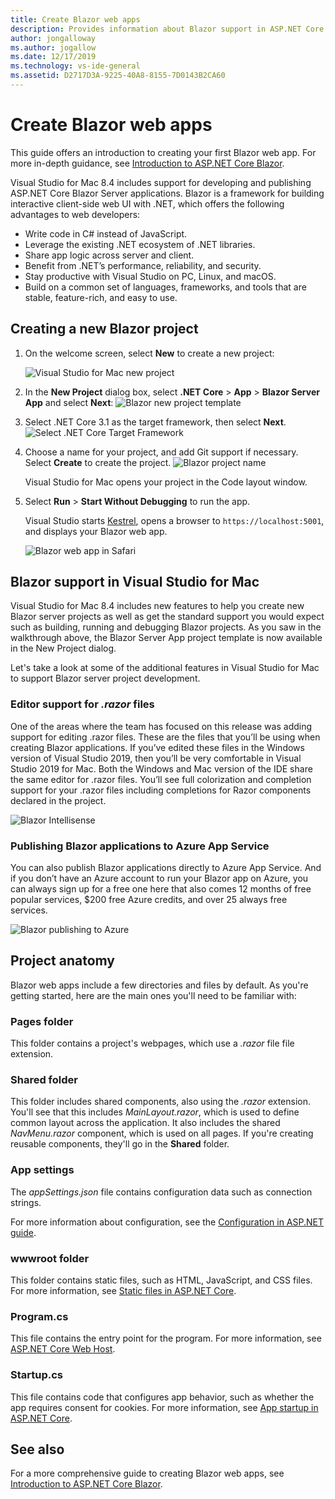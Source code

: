 ```yaml
---
title: Create Blazor web apps
description: Provides information about Blazor support in ASP.NET Core apps in Visual Studio for Mac.
author: jongalloway
ms.author: jogallow
ms.date: 12/17/2019
ms.technology: vs-ide-general
ms.assetid: D2717D3A-9225-40A8-8155-7D0143B2CA60
---
```


# Create Blazor web apps

This guide offers an introduction to creating your first Blazor web app. For more in-depth guidance, see [Introduction to ASP.NET Core Blazor](/aspnet/core/blazor/index).

Visual Studio for Mac 8.4 includes support for developing and publishing ASP.NET Core Blazor Server applications. Blazor is a framework for building interactive client-side web UI with .NET, which offers the following advantages to web developers:

* Write code in C# instead of JavaScript.
* Leverage the existing .NET ecosystem of .NET libraries.
* Share app logic across server and client.
* Benefit from .NET’s performance, reliability, and security.
* Stay productive with Visual Studio on PC, Linux, and macOS.
* Build on a common set of languages, frameworks, and tools that are stable, feature-rich, and easy to use.

## Creating a new Blazor project

1. On the welcome screen, select **New** to create a new project:

   ![Visual Studio for Mac new project](media/blazor-new-project.png)
1. In the **New Project** dialog box, select **.NET Core** > **App** > **Blazor Server App** and select **Next**:
   ![Blazor new project template](media/blazor-project-template.png)

1. Select .NET Core 3.1 as the target framework, then select **Next**. 
   ![Select .NET Core Target Framework](media/blazor-select-target-framework.png)


1. Choose a name for your project, and add Git support if necessary. Select **Create** to create the project.
   ![Blazor project name](media/blazor-name-project.png)

   Visual Studio for Mac opens your project in the Code layout window.
1. Select **Run** > **Start Without Debugging** to run the app.

   Visual Studio starts [Kestrel](/aspnet/core/fundamentals/servers/kestrel), opens a browser to `https://localhost:5001`, and displays your Blazor web app.

   ![Blazor web app in Safari](media/blazor-new-app-in-safari.png)

## Blazor support in Visual Studio for Mac

Visual Studio for Mac 8.4 includes new features to help you create new Blazor server projects as well as get the standard support you would expect such as building, running and debugging Blazor projects. As you saw in the walkthrough above, the Blazor Server App project template is now available in the New Project dialog.

Let's take a look at some of the additional features in Visual Studio for Mac to support Blazor server project development.

### Editor support for *.razor* files
One of the areas where the team has focused on this release was adding support for editing .razor files. These are the files that you’ll be using when creating Blazor applications. If you’ve edited these files in the Windows version of Visual Studio 2019, then you’ll be very comfortable in Visual Studio 2019 for Mac. Both the Windows and Mac version of the IDE share the same editor for .razor files. You’ll see full colorization and completion support for your .razor files including completions for Razor components declared in the project.

![Blazor Intellisense](media/blazor-intellisense.gif)

### Publishing Blazor applications to Azure App Service
You can also publish Blazor applications directly to Azure App Service. And if you don’t have an Azure account to run your Blazor app on Azure, you can always sign up for a free one here that also comes 12 months of free popular services, $200 free Azure credits, and over 25 always free services.

![Blazor publishing to Azure](media/blazor-azure-publish.png)

## Project anatomy

Blazor web apps include a few directories and files by default. As you're getting started, here are the main ones you'll need to be familiar with:

### Pages folder

This folder contains a project's webpages, which use a *.razor* file file extension.

### Shared folder

This folder includes shared components, also using the *.razor* extension. You'll see that this includes *MainLayout.razor*, which is used to define common layout across the application. It also includes the shared *NavMenu.razor* component, which is used on all pages. If you're creating reusable components, they'll go in the **Shared** folder.

### App settings

The *appSettings.json* file contains configuration data such as connection strings.

For more information about configuration, see the [Configuration in ASP.NET guide](/aspnet/core/fundamentals/configuration/index).

### wwwroot folder

This folder contains static files, such as HTML, JavaScript, and CSS files. For more information, see [Static files in ASP.NET Core](/aspnet/core/fundamentals/static-files).

### Program.cs

This file contains the entry point for the program. For more information, see [ASP.NET Core Web Host](/aspnet/core/fundamentals/host/web-host).

### Startup.cs

This file contains code that configures app behavior, such as whether the app requires consent for cookies. For more information, see [App startup in ASP.NET Core](/aspnet/core/fundamentals/startup).

## See also

For a more comprehensive guide to creating Blazor web apps, see [Introduction to ASP.NET Core Blazor](/aspnet/core/blazor/index).
